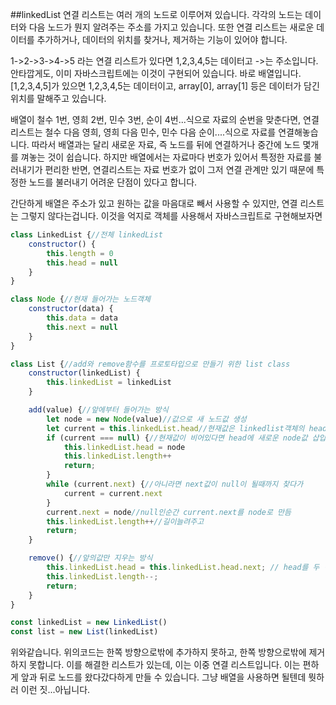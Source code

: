##linkedList
연결 리스트는 여러 개의 노드로 이루어져 있습니다. 각각의 노드는 데이터와 다음 노드가 뭔지 알려주는 주소를 가지고 있습니다. 또한 연결 리스트는 새로운 데이터를 추가하거나, 데이터의 위치를 찾거나, 제거하는 기능이 있어야 합니다.

1->2->3->4->5 라는 연결 리스트가 있다면 1,2,3,4,5는 데이터고 ->는 주소입니다. 안타깝게도, 이미 자바스크립트에는 이것이 구현되어 있습니다. 바로 배열입니다. [1,2,3,4,5]가 있으면 1,2,3,4,5는 데이터이고, array[0], array[1] 등은 데이터가 담긴 위치를 말해주고 있습니다.

배열이 철수 1번, 영희 2번, 민수 3번, 순이 4번...식으로 자료의 순번을 맞춘다면, 연결리스트는 철수 다음 영희, 영희 다음 민수, 민수 다음 순이....식으로 자료를 연결해놓습니다. 따라서 배열과는 달리 새로운 자료, 즉 노드를 뒤에 연결하거나 중간에 노드 몇개를 껴놓는 것이 쉽습니다. 하지만 배열에서는 자료마다 번호가 있어서 특정한 자료를 불러내기가 편리한 반면, 연결리스트는 자료 번호가 없이 그저 연결 관계만 있기 때문에 특정한 노드를 불러내기 어려운 단점이 있다고 합니다.

간단하게 배열은 주소가 있고 원하는 값을 마음대로 빼서 사용할 수 있지만, 연결 리스트는 그렇지 않다는겁니다.
이것을 억지로 객체를 사용해서 자바스크립트로 구현해보자면

```javascript
class LinkedList {//전체 linkedList
    constructor() {
        this.length = 0
        this.head = null
    }
}

class Node {//현재 들어가는 노드객체
    constructor(data) {
        this.data = data
        this.next = null
    }
}

class List {//add와 remove함수를 프로토타입으로 만들기 위한 list class
    constructor(linkedList) {
        this.linkedList = linkedList
    }

    add(value) {//앞에부터 들어가는 방식
        let node = new Node(value)//값으로 새 노드값 생성
        let current = this.linkedList.head//현재값은 linkedlist객체의 head값
        if (current === null) {//현재값이 비어있다면 head에 새로운 node값 삽입
            this.linkedList.head = node
            this.linkedList.length++
            return;
        }
        while (current.next) {//아니라면 next값이 null이 될때까지 찾다가
            current = current.next
        }
        current.next = node//null인순간 current.next를 node로 만듬
        this.linkedList.length++//길이늘려주고
        return;
    }

    remove() {//앞의값만 지우는 방식
        this.linkedList.head = this.linkedList.head.next; // head를 두 번째 노드로 교체
        this.linkedList.length--;
        return;
    }
}

const linkedList = new LinkedList()
const list = new List(linkedList)
```

위와같습니다. 위의코드는 한쪽 방향으로밖에 추가하지 못하고, 한쪽 방향으로밖에 제거하지 못합니다. 이를 해결한 리스트가 있는데, 이는 이중 연결 리스트입니다. 이는 편하게 앞과 뒤로 노드를 왔다갔다하게 만들 수 있습니다.
그냥 배열을 사용하면 될텐데 뭣하러 이런 짓...아닙니다.


